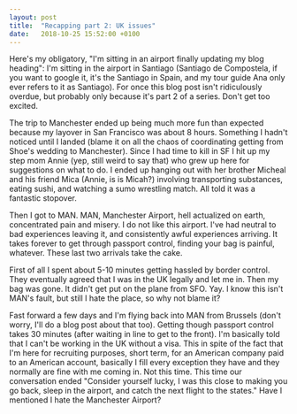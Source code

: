 ```yaml
---
layout: post
title:  "Recapping part 2: UK issues"
date:   2018-10-25 15:52:00 +0100
---
```


Here's my obligatory, "I'm sitting in an airport finally updating my blog heading": I'm
sitting in the airport in Santiago (Santiago de Compostela, if you want to google it,
it's the Santiago in Spain, and my tour guide Ana only ever refers to it as Santiago).
For once this blog post isn't ridiculously overdue, but probably only because it's part
2 of a series. Don't get too excited.

The trip to Manchester ended up being much more fun than expected because my layover in
San Francisco was about 8 hours. Something I hadn't noticed until I landed (blame it on
all the chaos of coordinating getting from Shoe's wedding to Manchester). Since I had time
to kill in SF I hit up my step mom Annie (yep, still weird to say that) who grew up here
for suggestions on what to do. I ended up hanging out with her brother Micheal and his
friend Mica (Annie, is is Micah?) involving transporting substances, eating sushi, and
watching a sumo wrestling match. All told it was a fantastic stopover.

Then I got to MAN. MAN, Manchester Airport, hell actualized on earth, concentrated pain
and misery. I do not like this airport. I've had neutral to bad experiences leaving it, and
consistently awful experiences arriving. It takes forever to get through passport control,
finding your bag is painful, whatever. These last two arrivals take the cake.

First of all I spent about 5-10 minutes getting hassled by border control. They eventually
agreed that I was in the UK legally and let me in. Then my bag was gone. It didn't get put
on the plane from SFO. Yay. I know this isn't MAN's fault, but still I hate the place,
so why not blame it?

Fast forward a few days and I'm flying back into MAN from Brussels (don't worry, I'll do a
blog post about that too). Getting though passport control takes 30 minutes (after waiting
in line to get to the front). I'm basically told that I can't be working in the UK without
a visa. This in spite of the fact that I'm here for recruiting purposes, short term, for an
American company paid to an American account, basically I fill every exception they have and
they normally are fine with me coming in. Not this time. This time our conversation ended
"Consider yourself lucky, I was this close to making you go back, sleep in the airport,
and catch the next flight to the states." Have I mentioned I hate the Manchester Airport?